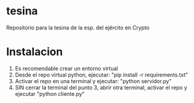 # tesina
Repositorio para la tesina de la esp. del ejército en Crypto

# Instalacion
1) Es recomendable crear un entorno virtual
2) Desde el repo virtual python, ejecutar: "pip install -r requirements.txt"
3) Activar el repo en una terminal y ejecutar: "python servidor.py"
4) SIN cerrar la terminal del punto 3, abrir otra terminal, activar el repo y ejecutar "python cliente.py"

